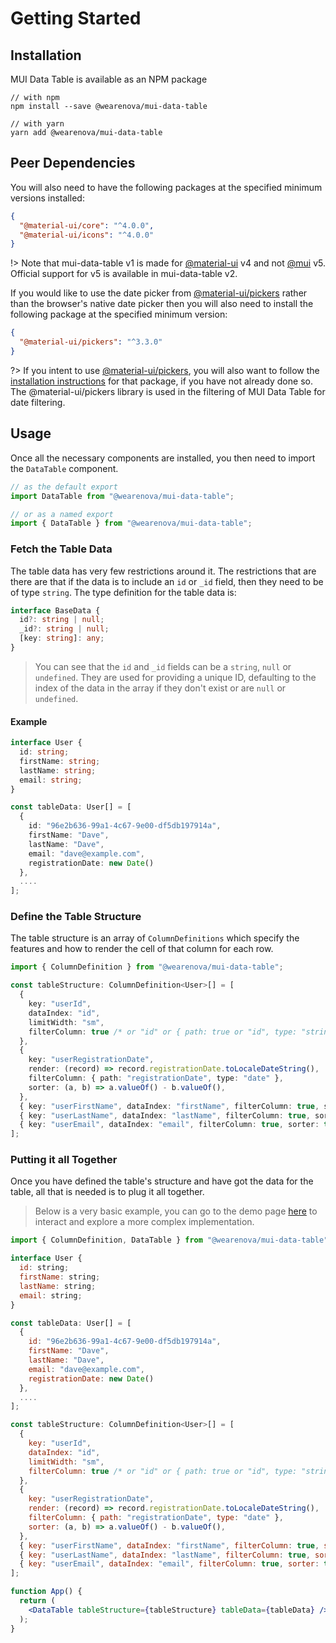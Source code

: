 # Getting Started

## Installation

MUI Data Table is available as an NPM package

```shell
// with npm
npm install --save @wearenova/mui-data-table

// with yarn
yarn add @wearenova/mui-data-table
```

## Peer Dependencies

You will also need to have the following packages at the specified minimum versions installed:

```json
{
  "@material-ui/core": "^4.0.0",
  "@material-ui/icons": "^4.0.0"
}
```

!> Note that mui-data-table v1 is made for [@material-ui](https://v4.mui.com) v4 and not [@mui](https://mui.com) v5. Official support for v5 is available in mui-data-table v2.

If you would like to use the date picker from [@material-ui/pickers](https://material-ui-pickers.dev/) rather than the browser's native date picker then you will also need to install the following package at the specified minimum version:

```json
{
  "@material-ui/pickers": "^3.3.0"
}
```

?> If you intent to use [@material-ui/pickers](https://material-ui-pickers.dev/), you will also want to follow the [installation instructions](https://material-ui-pickers.dev/getting-started/installation) for that package, if you have not already done so. The @material-ui/pickers library is used in the filtering of MUI Data Table for date filtering.

## Usage

Once all the necessary components are installed, you then need to import the `DataTable` component.

```js
// as the default export
import DataTable from "@wearenova/mui-data-table";

// or as a named export
import { DataTable } from "@wearenova/mui-data-table";
```

### Fetch the Table Data

The table data has very few restrictions around it. The restrictions that are there are that if the data is to include an `id` or `_id` field, then they need to be of type `string`. The type definition for the table data is:

```ts
interface BaseData {
  id?: string | null;
  _id?: string | null;
  [key: string]: any;
}
```

> You can see that the `id` and `_id` fields can be a `string`, `null` or `undefined`. They are used for providing a unique ID, defaulting to the index of the data in the array if they don't exist or are `null` or `undefined`.

#### Example

```ts
interface User {
  id: string;
  firstName: string;
  lastName: string;
  email: string;
}

const tableData: User[] = [
  {
    id: "96e2b636-99a1-4c67-9e00-df5db197914a",
    firstName: "Dave",
    lastName: "Dave",
    email: "dave@example.com",
    registrationDate: new Date()
  },
  ....
];
```

### Define the Table Structure

The table structure is an array of `ColumnDefinitions` which specify the features and how to render the cell of that column for each row.

```ts
import { ColumnDefinition } from "@wearenova/mui-data-table";

const tableStructure: ColumnDefinition<User>[] = [
  {
    key: "userId",
    dataIndex: "id",
    limitWidth: "sm",
    filterColumn: true /* or "id" or { path: true or "id", type: "string" } */,
  },
  {
    key: "userRegistrationDate",
    render: (record) => record.registrationDate.toLocaleDateString(),
    filterColumn: { path: "registrationDate", type: "date" },
    sorter: (a, b) => a.valueOf() - b.valueOf(),
  },
  { key: "userFirstName", dataIndex: "firstName", filterColumn: true, sorter: true },
  { key: "userLastName", dataIndex: "lastName", filterColumn: true, sorter: true },
  { key: "userEmail", dataIndex: "email", filterColumn: true, sorter: true },
];
```

### Putting it all Together

Once you have defined the table's structure and have got the data for the table, all that is needed is to plug it all together.

> Below is a very basic example, you can go to the demo page [here](/demo) to interact and explore a more complex implementation.

```jsx
import { ColumnDefinition, DataTable } from "@wearenova/mui-data-table";

interface User {
  id: string;
  firstName: string;
  lastName: string;
  email: string;
}

const tableData: User[] = [
  {
    id: "96e2b636-99a1-4c67-9e00-df5db197914a",
    firstName: "Dave",
    lastName: "Dave",
    email: "dave@example.com",
    registrationDate: new Date()
  },
  ....
];

const tableStructure: ColumnDefinition<User>[] = [
  {
    key: "userId",
    dataIndex: "id",
    limitWidth: "sm",
    filterColumn: true /* or "id" or { path: true or "id", type: "string" } */,
  },
  {
    key: "userRegistrationDate",
    render: (record) => record.registrationDate.toLocaleDateString(),
    filterColumn: { path: "registrationDate", type: "date" },
    sorter: (a, b) => a.valueOf() - b.valueOf(),
  },
  { key: "userFirstName", dataIndex: "firstName", filterColumn: true, sorter: true },
  { key: "userLastName", dataIndex: "lastName", filterColumn: true, sorter: true },
  { key: "userEmail", dataIndex: "email", filterColumn: true, sorter: true },
];

function App() {
  return (
    <DataTable tableStructure={tableStructure} tableData={tableData} />
  );
}
```
